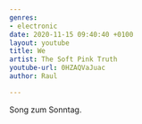 ```yaml
---
genres:
- electronic
date: 2020-11-15 09:40:40 +0100
layout: youtube
title: We
artist: The Soft Pink Truth
youtube-url: 0HZAQVaJuac
author: Raul

---
```

Song zum Sonntag.